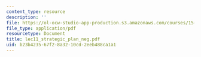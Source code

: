 ```yaml
---
content_type: resource
description: ''
file: https://ol-ocw-studio-app-production.s3.amazonaws.com/courses/15-667-negotiation-and-conflict-management-spring-2001/b23b423567f28a3210cd2eeb488ca1a1_lec11_strategic_plan_neg.pdf
file_type: application/pdf
resourcetype: Document
title: lec11_strategic_plan_neg.pdf
uid: b23b4235-67f2-8a32-10cd-2eeb488ca1a1
---
```

